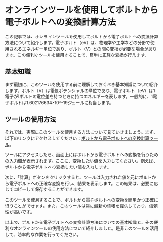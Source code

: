 オンラインツールを使用してボルトから電子ボルトへの変換計算方法
===============================

この記事では、オンラインツールを使用してボルトから電子ボルトへの変換計算方法について紹介します。電子ボルト（eV）は、物理学や工学などの分野で使用されるエネルギー単位であり、ボルト（V）との間の変換が必要な場合があります。この便利なツールを使用することで、簡単に正確な変換が行えます。

基本知識
----

まず最初に、このツールを使用する前に理解しておくべき基本知識について紹介します。ボルト（V）は電気ポテンシャルの単位であり、電子ボルト（eV）は1電子が1ボルトの電位差を持つときに持つエネルギーを表します。一般的に、1電子ボルトは1.602176634×10^-19ジュールに相当します。

ツールの使用方法
--------

それでは、実際にこのツールを使用する方法について見ていきましょう。まず、以下のリンクにアクセスしてください：[ボルトから電子ボルトへの変換計算ツール](https://www.onlinecalculatorsfree.com/ja/tools/volt-to-electron-volt-calculator.html)。

ツールにアクセスしたら、画面上にはボルトから電子ボルトへの変換を行うための入力欄が表示されます。ここに、変換したい値を入力してください。例えば、ボルトから電子ボルトへの変換したい値を入力します。

次に、「計算」ボタンをクリックすると、ツールは入力された値を元にボルトから電子ボルトへの正確な変換を行い、結果を表示します。この結果は、必要に応じてコピーして保存することができます。

このツールを使用することで、ボルトから電子ボルトへの変換を簡単かつ正確に行うことができます。また、このツールは常に最新の情報を提供しており、信頼性が高いです。

以上で、ボルトから電子ボルトへの変換計算方法についての基本知識と、その便利なオンラインツールの使用方法について紹介しました。是非このツールを活用して、効率的な作業を行ってください。